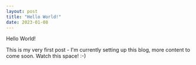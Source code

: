 ```yaml
---
layout: post
title: "Hello World!"
date: 2023-01-08
---
```

Hello World!

This is my very first post - I'm currently setting up this blog,
more content to come soon. Watch this space! :-)
